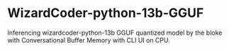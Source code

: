 # WizardCoder-python-13b-GGUF
Inferencing wizardcoder-python-13b GGUF quantized model by the bloke with Conversational Buffer Memory with CLI UI on CPU.
